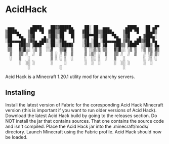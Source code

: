 # AcidHack

```

 ▄▄▄       ▄████▄   ██▓▓█████▄     ██░ ██  ▄▄▄       ▄████▄   ██ ▄█▀
▒████▄    ▒██▀ ▀█  ▓██▒▒██▀ ██▌   ▓██░ ██▒▒████▄    ▒██▀ ▀█   ██▄█▒ 
▒██  ▀█▄  ▒▓█    ▄ ▒██▒░██   █▌   ▒██▀▀██░▒██  ▀█▄  ▒▓█    ▄ ▓███▄░ 
░██▄▄▄▄██ ▒▓▓▄ ▄██▒░██░░▓█▄   ▌   ░▓█ ░██ ░██▄▄▄▄██ ▒▓▓▄ ▄██▒▓██ █▄ 
 ▓█   ▓██▒▒ ▓███▀ ░░██░░▒████▓    ░▓█▒░██▓ ▓█   ▓██▒▒ ▓███▀ ░▒██▒ █▄
 ▒▒   ▓▒█░░ ░▒ ▒  ░░▓   ▒▒▓  ▒     ▒ ░░▒░▒ ▒▒   ▓▒█░░ ░▒ ▒  ░▒ ▒▒ ▓▒
  ▒   ▒▒ ░  ░  ▒    ▒ ░ ░ ▒  ▒     ▒ ░▒░ ░  ▒   ▒▒ ░  ░  ▒   ░ ░▒ ▒░
  ░   ▒   ░         ▒ ░ ░ ░  ░     ░  ░░ ░  ░   ▒   ░        ░ ░░ ░ 
      ░  ░░ ░       ░     ░        ░  ░  ░      ░  ░░ ░      ░  ░   
          ░             ░                           ░               

```

Acid Hack is a Minecraft 1.20.1 utility mod for anarchy servers.

## Installing

Install the latest version of Fabric for the coresponding Acid Hack Minecraft version (this is important if you want to run older versions of Acid Hack).
Download the latest Acid Hack build by going to the releases section. Do NOT install the jar that contains sources. That one contains the source code and isn't compiled.
Place the Acid Hack jar into the .minecraft/mods/ directory.
Launch Minecraft using the Fabric profile. Acid Hack should now be loaded.
